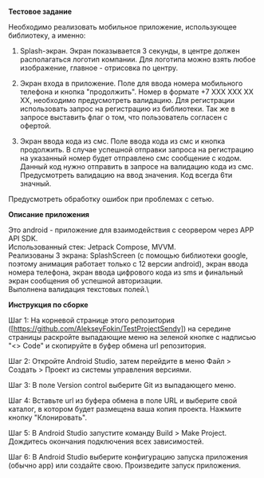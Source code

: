 **Тестовое задание**

Необходимо реализовать мобильное приложение, использующее библиотеку, а именно:
1. Splash-экран. Экран показывается 3 секунды, в центре должен
располагаться логотип компании. Для логотипа можно взять любое
изображение, главное - отрисовка по центру.


2. Экран входа в приложение. Поле для ввода номера мобильного телефона и
кнопка "продолжить". Номер в формате +7 ХХХ ХХХ ХХ ХХ, необходимо
предусмотреть валидацию. Для регистрации использовать запрос на
регистрацию из библиотеки. Так же в запросе выставить флаг о том, что
пользователь согласен с офертой.


3. Экран ввода кода из смс. Поле ввода кода из смс и кнопка продолжить.
В случае успешной отправки запроса на регистрацию на указанный номер
будет отправлено смс сообщение с кодом. Данный код нужно отправить в
запросе на валидацию кода из смс. Предусмотреть валидацию на ввод
значения. Код всегда 6ти значный.

Предусмотреть обработку ошибок при проблемах с сетью.

**Описание приложения**

Это android - приложение для взаимодействия с сеорвером через APP API SDK.\
Использованный стек: Jetpack Compose, MVVM.\
Реализованы 3 экрана: SplashScreen (с помощью библиотеки google, поэтому анимация работает только с 12 версии android), экран  ввода номера телефона, экран ввода цифрового кода из sms и финальный экран сообщения об успешной авторизации.\
Выполнена валидация текстовых полей.\


**Инструкция по сборке**

Шаг 1: На корневой странице этого репозитория ([https://github.com/AlekseyFokin/TestProjectSendy]) на середине страницы раскройте выпадающие меню на зеленой кнопке с надписью "<> Code" и скопируйте в буфер обмена url репозитория.

Шаг 2: Откройте Android Studio, затем перейдите в меню Файл > Создать > Проект из системы управления версиями.

Шаг 3: В поле Version control выберите Git из выпадающего меню.

Шаг 4: Вставьте url из буфера обмена в поле URL и выберите свой каталог, в котором будет размещена ваша копия проекта. Нажмите кнопку "Клонировать".

Шаг 5: В Android Studio запустите команду Build > Make Project. Дождитесь окончания подключения всех зависимостей.

Шаг 6: В Android Studio выберите конфигурацию запуска приложения (обычно app) или создайте свою. Произведите запуск приложения.
